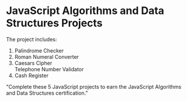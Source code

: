 # JavaScript Algorithms and Data Structures Projects
The project includes:
<ol>
  <li>Palindrome Checker</li>
  <li>Roman Numeral Converter</li>
  <li>Caesars Cipher</li>
  </li>Telephone Number Validator</li>
  <li>Cash Register</li>
</ol>

"Complete these 5 JavaScript projects to earn the JavaScript Algorithms and Data Structures certification."
